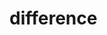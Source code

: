 # difference

<!-- TODO-START
TODO: Fill short description here.

## Type signature

TODO: Fill type signature down below.

```
any ⇒ any
```

## Examples

TODO: List at least one example down below.

```javascript
difference(); // ⇒ TODO
```

## Questions

TODO: List questions that may this function answers.
TODO-END -->
